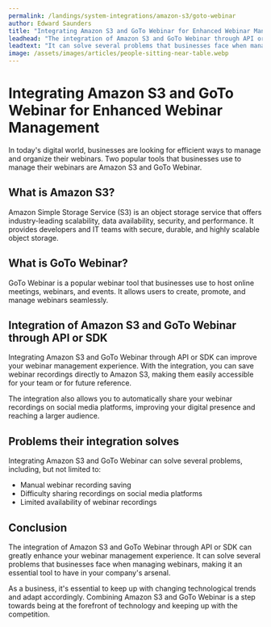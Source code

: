 ```yaml
---
permalink: /landings/system-integrations/amazon-s3/goto-webinar
author: Edward Saunders
title: "Integrating Amazon S3 and GoTo Webinar for Enhanced Webinar Management"
leadhead: "The integration of Amazon S3 and GoTo Webinar through API or SDK can greatly enhance your webinar management experience"
leadtext: "It can solve several problems that businesses face when managing webinars, making it an essential tool to have in your company's arsenal."
image: /assets/images/articles/people-sitting-near-table.webp
---
```

<div class="arttext"><h1>Integrating Amazon S3 and GoTo Webinar for Enhanced Webinar Management</h1>

<p>In today's digital world, businesses are looking for efficient ways to manage and organize their webinars. Two popular tools that businesses use to manage their webinars are Amazon S3 and GoTo Webinar.</p>

<h2>What is Amazon S3?</h2>

<p>Amazon Simple Storage Service (S3) is an object storage service that offers industry-leading scalability, data availability, security, and performance. It provides developers and IT teams with secure, durable, and highly scalable object storage.</p>

<h2>What is GoTo Webinar?</h2>

<p>GoTo Webinar is a popular webinar tool that businesses use to host online meetings, webinars, and events. It allows users to create, promote, and manage webinars seamlessly.</p>

<h2>Integration of Amazon S3 and GoTo Webinar through API or SDK</h2>

<p>Integrating Amazon S3 and GoTo Webinar through API or SDK can improve your webinar management experience. With the integration, you can save webinar recordings directly to Amazon S3, making them easily accessible for your team or for future reference.</p>

<p>The integration also allows you to automatically share your webinar recordings on social media platforms, improving your digital presence and reaching a larger audience.</p>

<h2>Problems their integration solves</h2>

<p>Integrating Amazon S3 and GoTo Webinar can solve several problems, including, but not limited to:</p>

<ul>
    <li>Manual webinar recording saving</li>
    <li>Difficulty sharing recordings on social media platforms</li>
    <li>Limited availability of webinar recordings</li>
</ul>

<h2>Conclusion</h2>

<p>The integration of Amazon S3 and GoTo Webinar through API or SDK can greatly enhance your webinar management experience. It can solve several problems that businesses face when managing webinars, making it an essential tool to have in your company's arsenal.</p>

<p>As a business, it's essential to keep up with changing technological trends and adapt accordingly. Combining Amazon S3 and GoTo Webinar is a step towards being at the forefront of technology and keeping up with the competition.</p>

</div>